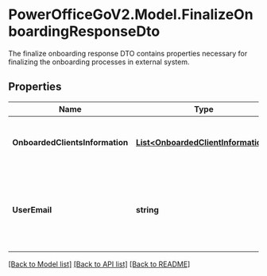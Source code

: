 # PowerOfficeGoV2.Model.FinalizeOnboardingResponseDto
The finalize onboarding response DTO contains properties necessary for finalizing the onboarding processes in external system.

## Properties

Name | Type | Description | Notes
------------ | ------------- | ------------- | -------------
**OnboardedClientsInformation** | [**List&lt;OnboardedClientInformation&gt;**](OnboardedClientInformation.md) | A collection of the onboarded clients information. | [optional] [readonly] 
**UserEmail** | **string** | The email of the user that authenticated and onboarded the integrated application. | [optional] [readonly] 

[[Back to Model list]](../../README.md#documentation-for-models) [[Back to API list]](../../README.md#documentation-for-api-endpoints) [[Back to README]](../../README.md)

